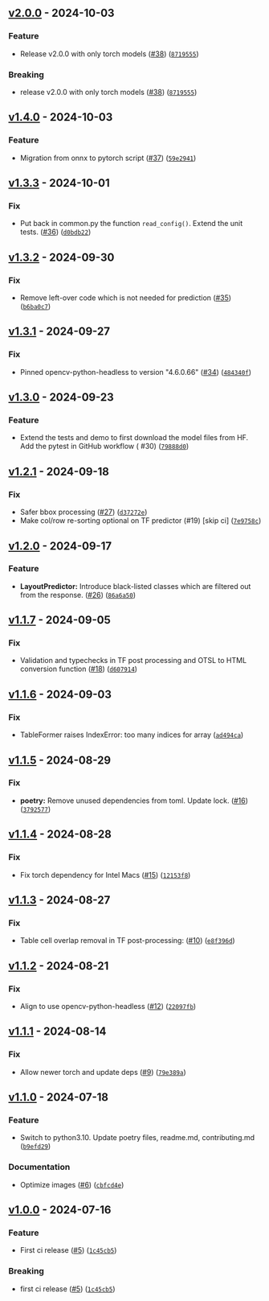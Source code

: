 ## [v2.0.0](https://github.com/DS4SD/docling-ibm-models/releases/tag/v2.0.0) - 2024-10-03

### Feature

* Release v2.0.0 with only torch models ([#38](https://github.com/DS4SD/docling-ibm-models/issues/38)) ([`8719555`](https://github.com/DS4SD/docling-ibm-models/commit/8719555d661dde491667e76d3de6abcd3d1b25bd))

### Breaking

* release v2.0.0 with only torch models ([#38](https://github.com/DS4SD/docling-ibm-models/issues/38)) ([`8719555`](https://github.com/DS4SD/docling-ibm-models/commit/8719555d661dde491667e76d3de6abcd3d1b25bd))

## [v1.4.0](https://github.com/DS4SD/docling-ibm-models/releases/tag/v1.4.0) - 2024-10-03

### Feature

* Migration from onnx to pytorch script ([#37](https://github.com/DS4SD/docling-ibm-models/issues/37)) ([`59e2941`](https://github.com/DS4SD/docling-ibm-models/commit/59e2941f41e4d419ab650d58e7ca1a667ae31002))

## [v1.3.3](https://github.com/DS4SD/docling-ibm-models/releases/tag/v1.3.3) - 2024-10-01

### Fix

* Put back in common.py the function `read_config()`. Extend the unit tests. ([#36](https://github.com/DS4SD/docling-ibm-models/issues/36)) ([`d0bdb22`](https://github.com/DS4SD/docling-ibm-models/commit/d0bdb22b1535bfe118e7ec88ea9f2b17ca4469e8))

## [v1.3.2](https://github.com/DS4SD/docling-ibm-models/releases/tag/v1.3.2) - 2024-09-30

### Fix

* Remove left-over code which is not needed for prediction ([#35](https://github.com/DS4SD/docling-ibm-models/issues/35)) ([`b6ba0c7`](https://github.com/DS4SD/docling-ibm-models/commit/b6ba0c7749177eb25c3ef79188f2508be211150a))

## [v1.3.1](https://github.com/DS4SD/docling-ibm-models/releases/tag/v1.3.1) - 2024-09-27

### Fix

* Pinned opencv-python-headless to version "4.6.0.66" ([#34](https://github.com/DS4SD/docling-ibm-models/issues/34)) ([`484340f`](https://github.com/DS4SD/docling-ibm-models/commit/484340fd1a3a7a31babaf2306496c083b56e4c50))

## [v1.3.0](https://github.com/DS4SD/docling-ibm-models/releases/tag/v1.3.0) - 2024-09-23

### Feature

* Extend the tests and demo to first download the model files from HF. Add the pytest in GitHub workflow ( #30) ([`79888d0`](https://github.com/DS4SD/docling-ibm-models/commit/79888d0b87172af43f2585b54e974e54130bab4e))

## [v1.2.1](https://github.com/DS4SD/docling-ibm-models/releases/tag/v1.2.1) - 2024-09-18

### Fix

* Safer bbox processing ([#27](https://github.com/DS4SD/docling-ibm-models/issues/27)) ([`d37272e`](https://github.com/DS4SD/docling-ibm-models/commit/d37272eb8e441045dc7c903530db4d1afd051f3e))
* Make col/row re-sorting optional on TF predictor (#19) [skip ci] ([`7e9758c`](https://github.com/DS4SD/docling-ibm-models/commit/7e9758c684317143ffd7bbfba71ad8d8328854b7))

## [v1.2.0](https://github.com/DS4SD/docling-ibm-models/releases/tag/v1.2.0) - 2024-09-17

### Feature

* **LayoutPredictor:** Introduce black-listed classes which are filtered out from the response. ([#26](https://github.com/DS4SD/docling-ibm-models/issues/26)) ([`86a6a50`](https://github.com/DS4SD/docling-ibm-models/commit/86a6a5071bd84dd2b6806ac413a3163e78b6127f))

## [v1.1.7](https://github.com/DS4SD/docling-ibm-models/releases/tag/v1.1.7) - 2024-09-05

### Fix

* Validation and typechecks in TF post processing and OTSL to HTML conversion function ([#18](https://github.com/DS4SD/docling-ibm-models/issues/18)) ([`d607914`](https://github.com/DS4SD/docling-ibm-models/commit/d60791489596c4052b853d3c1dc559ba026a9f77))

## [v1.1.6](https://github.com/DS4SD/docling-ibm-models/releases/tag/v1.1.6) - 2024-09-03

### Fix

* TableFormer raises IndexError: too many indices for array ([`ad494ca`](https://github.com/DS4SD/docling-ibm-models/commit/ad494caaaceb46fcd99054dba70c10fc688a57e6))

## [v1.1.5](https://github.com/DS4SD/docling-ibm-models/releases/tag/v1.1.5) - 2024-08-29

### Fix

* **poetry:** Remove unused dependencies from toml. Update lock. ([#16](https://github.com/DS4SD/docling-ibm-models/issues/16)) ([`3792577`](https://github.com/DS4SD/docling-ibm-models/commit/379257780f12a26770a93a0e3dbf61e36531affc))

## [v1.1.4](https://github.com/DS4SD/docling-ibm-models/releases/tag/v1.1.4) - 2024-08-28

### Fix

* Fix torch dependency for Intel Macs ([#15](https://github.com/DS4SD/docling-ibm-models/issues/15)) ([`12153f8`](https://github.com/DS4SD/docling-ibm-models/commit/12153f829f2ccf25ab03a12924982b1220bf9d6e))

## [v1.1.3](https://github.com/DS4SD/docling-ibm-models/releases/tag/v1.1.3) - 2024-08-27

### Fix

* Table cell overlap removal in TF post-processing: ([#10](https://github.com/DS4SD/docling-ibm-models/issues/10)) ([`e8f396d`](https://github.com/DS4SD/docling-ibm-models/commit/e8f396d19a277b0f3147c3ac3af0b5e452912879))

## [v1.1.2](https://github.com/DS4SD/docling-ibm-models/releases/tag/v1.1.2) - 2024-08-21

### Fix

* Align to use opencv-python-headless ([#12](https://github.com/DS4SD/docling-ibm-models/issues/12)) ([`22097fb`](https://github.com/DS4SD/docling-ibm-models/commit/22097fb3a451c9a2e4531666f96b4a126701b3b4))

## [v1.1.1](https://github.com/DS4SD/docling-ibm-models/releases/tag/v1.1.1) - 2024-08-14

### Fix

* Allow newer torch and update deps ([#9](https://github.com/DS4SD/docling-ibm-models/issues/9)) ([`79e389a`](https://github.com/DS4SD/docling-ibm-models/commit/79e389a60f2fb9295617198d6985957aab53f04d))

## [v1.1.0](https://github.com/DS4SD/docling-ibm-models/releases/tag/v1.1.0) - 2024-07-18

### Feature

* Switch to python3.10. Update poetry files, readme.md, contributing.md ([`b9efd29`](https://github.com/DS4SD/docling-ibm-models/commit/b9efd29dae7de59547be9eca457a227b871fa03e))

### Documentation

* Optimize images ([#6](https://github.com/DS4SD/docling-ibm-models/issues/6)) ([`cbfcd4e`](https://github.com/DS4SD/docling-ibm-models/commit/cbfcd4e9f2f9ba840eec034045c8b410ad83df44))

## [v1.0.0](https://github.com/DS4SD/docling-ibm-models/releases/tag/v1.0.0) - 2024-07-16

### Feature

* First ci release ([#5](https://github.com/DS4SD/docling-ibm-models/issues/5)) ([`1c45cb5`](https://github.com/DS4SD/docling-ibm-models/commit/1c45cb5d81f88e2aaf99864b9df5d80b20d6ce94))

### Breaking

* first ci release ([#5](https://github.com/DS4SD/docling-ibm-models/issues/5)) ([`1c45cb5`](https://github.com/DS4SD/docling-ibm-models/commit/1c45cb5d81f88e2aaf99864b9df5d80b20d6ce94))

